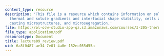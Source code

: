 ```yaml
---
content_type: resource
description: 'This file is a resource which contains information on solidification:
  thermal and solute gradients and interfacial shape stability, cells and dendrites,
  casting microstructures, and microsegregation.'
file: https://ol-ocw-studio-app-qa.s3.amazonaws.com/courses/3-205-thermodynamics-and-kinetics-of-materials-fall-2006/6a8f0487ae347e014a0e152ec055d55a_lecture09_review.pdf
file_type: application/pdf
resourcetype: Document
title: lecture09_review.pdf
uid: 6a8f0487-ae34-7e01-4a0e-152ec055d55a
---
```

